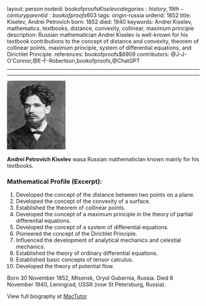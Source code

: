 layout: person
nodeid: bookofproofs$Kiselev
categories: history,19th-century
parentid: bookofproofs$603
tags: origin-russia
orderid: 1852
title: Kiselev, Andrei Petrovich
born: 1852
died: 1940
keywords: Andrei Kiselev, mathematics, textbooks, distance, convexity, collinear, maximum principle
description: Russian mathematician Andrei Kiselev is well-known for his textbook contributions to the concept of distance and convexity, theorem of collinear points, maximum principle, system of differential equations, and Dirichlet Principle.
references: bookofproofs$6909
contributors: @J-J-O'Connor,@E-F-Robertson,bookofproofs,@ChatGPT

---



---

![Kiselev.jpg](https://github.com/bookofproofs/bookofproofs.github.io/blob/main/_sources/_assets/images/portraits/Kiselev.jpg?raw=true)

**Andrei Petrovich Kiselev** wasa Russian mathematician known mainly for his textbooks.

### Mathematical Profile (Excerpt):
1. Developed the concept of the distance between two points on a plane.
2. Developed the concept of the convexity of a surface.
3. Established the theorem of collinear points.
4. Developed the concept of a maximum principle in the theory of partial differential equations.
5. Developed the concept of a system of differential equations.
6. Pioneered the concept of the Dirichlet Principle.
7. Influenced the development of analytical mechanics and celestial mechanics.
8. Established the theory of ordinary differential equations.
9. Established basic concepts of tensor calculus.
10. Developed the theory of potential flow.

Born 30 November 1852, Mtsensk, Oryol Gubernia, Russia. Died 8 November 1940, Leningrad, USSR (now St Petersburg, Russia).

View full biography at [MacTutor](https://mathshistory.st-andrews.ac.uk/Biographies/Kiselev/)
